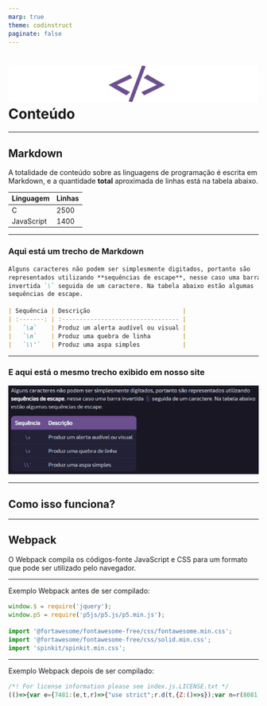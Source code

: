 ```yaml
---
marp: true
theme: codinstruct
paginate: false
---
```


# ![wordmark codinStruct](assets/img/geo_anim.svg) Conteúdo

---

## Markdown

A totalidade de conteúdo sobre as linguagens de programação é escrita em Markdown, e a quantidade __total__ aproximada de linhas está na tabela abaixo.

| Linguagem  | Linhas |
| ---------- | ------ |
| C          | 2500   |
| JavaScript | 1400   |

---

### Aqui está um trecho de Markdown

```markdown
Alguns caracteres não podem ser simplesmente digitados, portanto são
representados utilizando **sequências de escape**, nesse caso uma barra
invertida `\` seguida de um caractere. Na tabela abaixo estão algumas
sequências de escape.

| Sequência | Descrição                          |
| :-------: | :--------------------------------- |
|   `\a`    | Produz um alerta audível ou visual |
|   `\n`    | Produz uma quebra de linha         |
|   `\\'`   | Produz uma aspa simples            |
```

---

### E aqui está o mesmo trecho exibido em nosso site

![Markdown estilizado](assets/img/markdown_estilizado.png)

---

## Como isso funciona?

---

## Webpack

O Webpack compila os códigos-fonte JavaScript e CSS para um formato que pode ser utilizado pelo navegador.

---

Exemplo Webpack antes de ser compilado:

```js
window.$ = require('jquery');
window.p5 = require('p5js/p5.js/p5.min.js');

import '@fortawesome/fontawesome-free/css/fontawesome.min.css';
import '@fortawesome/fontawesome-free/css/solid.min.css';
import 'spinkit/spinkit.min.css';
```

---

Exemplo Webpack depois de ser compilado:

```js
/*! For license information please see index.js.LICENSE.txt */
(()=>{var e={7481:(e,t,r)=>{"use strict";r.d(t,{Z:()=>s});var n=r(8081),o=r.n(n),a=r(3645),i=r.n(a)()(o());i.push([e.id,'/*!\n * Font Awesome Free 5.15.4 by @fontawesome - https://fontawesome.'
```
